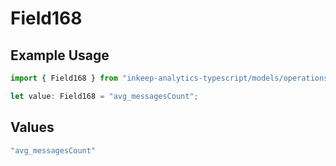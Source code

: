 # Field168

## Example Usage

```typescript
import { Field168 } from "inkeep-analytics-typescript/models/operations";

let value: Field168 = "avg_messagesCount";
```

## Values

```typescript
"avg_messagesCount"
```